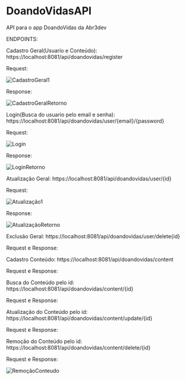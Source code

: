 # DoandoVidasAPI
API para o app DoandoVidas da Abr3dev

ENDPOINTS:

Cadastro Geral(Usuario e Conteúdo): 
https://localhost:8081/api/doandovidas/register

Request:

![CadastroGeral1](https://user-images.githubusercontent.com/47859622/96776845-f41aa400-13bf-11eb-9e1a-5813bd129c44.png)

Response:

![CadastroGeralRetorno](https://user-images.githubusercontent.com/47859622/96776879-ff6dcf80-13bf-11eb-8155-ffdbf5cbee77.png)

Login(Busca do usuario pelo email e senha): 
https://localhost:8081/api/doandovidas/user/{email}/{password}

Request:

![Login](https://user-images.githubusercontent.com/47859622/96776986-1ad8da80-13c0-11eb-9a09-5b012b3b29dc.png)

Response:

![LoginRetorno](https://user-images.githubusercontent.com/47859622/96777024-26c49c80-13c0-11eb-982a-6b2a3252ccfb.png)

Atualização Geral: 
https://localhost:8081/api/doandovidas/user/{id}

Request:

![Atualização1](https://user-images.githubusercontent.com/47859622/96776645-ad2cae80-13bf-11eb-9d7f-141028af4d77.png)

Response:

![AtualizaçãoRetorno](https://user-images.githubusercontent.com/47859622/96776710-c5043280-13bf-11eb-94c7-733c74b870dd.png)

Exclusão Geral: 
https://localhost:8081/api/doandovidas/user/delete{id}

Request e Response:


Cadastro Conteúdo:
https://localhost:8081/api/doandovidas/content

Request e Response:

Busca do Conteúdo pelo id: 
https://localhost:8081/api/doandovidas/content/{id}

Request e Response:

Atualização do Conteúdo pelo id: 
https://localhost:8081/api/doandovidas/content/update/{id}

Request e Response:

Remoção do Conteúdo pelo id:
https://localhost:8081/api/doandovidas/content/delete/{id}

Request e Response:

![RemoçãoConteudo](https://user-images.githubusercontent.com/47859622/96777082-393ed600-13c0-11eb-9353-b95d875d2d17.png)
